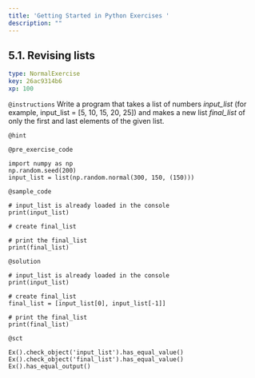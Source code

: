 ```yaml
---
title: 'Getting Started in Python Exercises '
description: ""
---
```


## 5.1. Revising lists

```yaml
type: NormalExercise
key: 26ac9314b6
xp: 100
```



`@instructions`
Write a program that takes a list of numbers _input_list_ (for example, input_list = [5, 10, 15, 20, 25]) and makes a new list _final_list_ of only the first and last elements of the given list.

`@hint`


`@pre_exercise_code`
```{python}
import numpy as np
np.random.seed(200)
input_list = list(np.random.normal(300, 150, (150)))
```

`@sample_code`
```{python}
# input_list is already loaded in the console
print(input_list)

# create final_list

# print the final_list
print(final_list)
```

`@solution`
```{python}
# input_list is already loaded in the console
print(input_list)

# create final_list
final_list = [input_list[0], input_list[-1]]

# print the final_list
print(final_list)
```

`@sct`
```{python}
Ex().check_object('input_list').has_equal_value()
Ex().check_object('final_list').has_equal_value()
Ex().has_equal_output()
```
